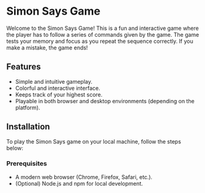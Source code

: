 # Simon Says Game

Welcome to the Simon Says Game! This is a fun and interactive game where the player has to follow a series of commands given by the game. The game tests your memory and focus as you repeat the sequence correctly. If you make a mistake, the game ends!

## Features
- Simple and intuitive gameplay.
- Colorful and interactive interface.
- Keeps track of your highest score.
- Playable in both browser and desktop environments (depending on the platform).

## Installation

To play the Simon Says game on your local machine, follow the steps below:

### Prerequisites
- A modern web browser (Chrome, Firefox, Safari, etc.).
- (Optional) Node.js and npm for local development.
